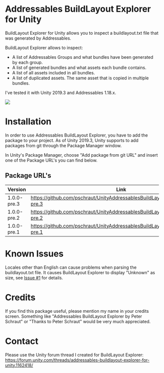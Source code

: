 # Addressables BuildLayout Explorer for Unity

BuildLayout Explorer for Unity allows you to inspect a buildlayout.txt file that was generated by Addressables.

BuildLayout Explorer allows to inspect:
* A list of Addressables Groups and what bundles have been generated by each group.
* A list of generated bundles and what assets each bundle contains.
* A list of all assets included in all bundles.
* A list of duplicated assets. The same asset that is copied in multiple bundles.

I've tested it with Unity 2019.3 and Addressables 1.18.x.


[![](http://img.youtube.com/vi/cOCIej3FXjs/0.jpg)](https://www.youtube.com/watch?v=cOCIej3FXjs "")


# Installation

In order to use Addressables BuildLayout Explorer, you have to add the package to your project. As of Unity 2019.3, Unity supports to add packages from git through the Package Manager window.

In Unity's Package Manager, choose "Add package from git URL" and insert one of the Package URL's you can find below.


## Package URL's

| Version  |     Link      |
|----------|---------------|
| 1.0.0-pre.3 | https://github.com/pschraut/UnityAddressablesBuildLayoutExplorer.git#1.0.0-pre.3 |
| 1.0.0-pre.2 | https://github.com/pschraut/UnityAddressablesBuildLayoutExplorer.git#1.0.0-pre.2 |
| 1.0.0-pre.1 | https://github.com/pschraut/UnityAddressablesBuildLayoutExplorer.git#1.0.0-pre.1 |

# Known Issues

Locales other than English can cause problems when parsing the buildlayout.txt file. It causes BuildLayout Explorer to display "Unknown" as size, see [Issue #1](https://github.com/pschraut/UnityAddressablesBuildLayoutExplorer/issues/1) for details.

# Credits

If you find this package useful, please mention my name in your credits screen.
Something like "Addressables BuildLayout Explorer by Peter Schraut" or "Thanks to Peter Schraut" would be very much appreciated.

# Contact

Please use the Unity forum thread I created for BuildLayout Explorer: https://forum.unity.com/threads/addressables-buildlayout-explorer-for-unity.1162418/
